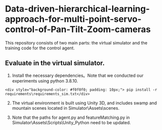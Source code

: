 # Data-driven-hierarchical-learning-approach-for-multi-point-servo-control-of-Pan-Tilt-Zoom-cameras

This repository consists of two main parts: the virtual simulator and the training code for the control agent.
## Evaluate in the virtual simulator.
1. Install the necessary dependencies。Note that we conducted our experiments using python 3.8.10.

`<div style="background-color: #f0f0f0; padding: 10px;">
pip install -r requirements\requirements_sim.txt</div>`

2. The virtual environment is built using Unity 3D, and includes swamp and mountain scenes located in Simulator\Assets\scenes.

3. Note that the paths for agent.py and featureMatching.py in Simulator\Assets\Scripts\Unity_Python need to be updated.
